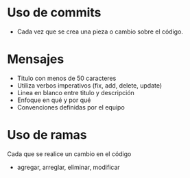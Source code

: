 # Uso de commits
- Cada vez que se crea una pieza o cambio sobre el código.
# Mensajes
- Titulo con menos de 50 caracteres
- Utiliza verbos imperativos (fix, add, delete, update)
- Linea en blanco entre titulo y descripción
- Enfoque en qué y por qué
- Convenciones definidas por el equipo

# Uso de ramas
Cada que se realice un cambio en el código
- agregar, arreglar, eliminar, modificar